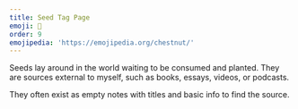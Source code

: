 ```yaml
---
title: Seed Tag Page
emoji: 🌰
order: 9
emojipedia: 'https://emojipedia.org/chestnut/'
---
```

Seeds lay around in the world waiting to be consumed and planted. They are sources external to myself, such as books, essays, videos, or podcasts.

They often exist as empty notes with titles and basic info to find the source.
